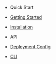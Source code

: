 - Quick Start
- [Getting Started](getting-started)
- [Installation](installation)

- API
- [Deployment Config](deployment-config)
- [CLI](cli)
